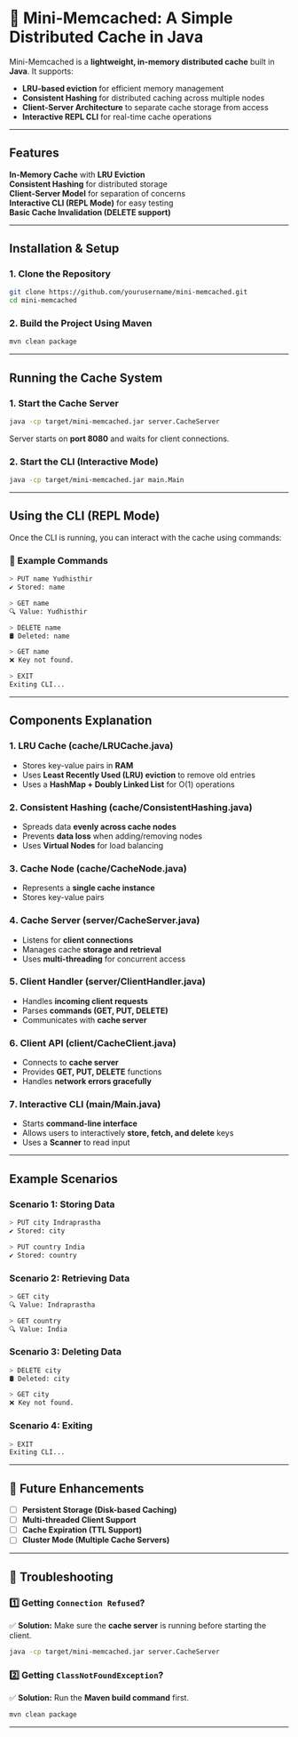 # 🚀 Mini-Memcached: A Simple Distributed Cache in Java

Mini-Memcached is a **lightweight, in-memory distributed cache** built in **Java**. It supports:
- **LRU-based eviction** for efficient memory management
- **Consistent Hashing** for distributed caching across multiple nodes
- **Client-Server Architecture** to separate cache storage from access
- **Interactive REPL CLI** for real-time cache operations

---

## Features
**In-Memory Cache** with **LRU Eviction**  
**Consistent Hashing** for distributed storage  
**Client-Server Model** for separation of concerns  
**Interactive CLI (REPL Mode)** for easy testing  
**Basic Cache Invalidation (DELETE support)**

---

## Installation & Setup

### **1. Clone the Repository**
```sh
git clone https://github.com/yourusername/mini-memcached.git
cd mini-memcached
```

### **2️. Build the Project Using Maven**
```sh
mvn clean package
```

---

## Running the Cache System

### **1️. Start the Cache Server**
```sh
java -cp target/mini-memcached.jar server.CacheServer
```
Server starts on **port 8080** and waits for client connections.

### **2️. Start the CLI (Interactive Mode)**
```sh
java -cp target/mini-memcached.jar main.Main
```

---

## Using the CLI (REPL Mode)
Once the CLI is running, you can interact with the cache using commands:

### **💩 Example Commands**
```sh
> PUT name Yudhisthir
✔ Stored: name

> GET name
🔍 Value: Yudhisthir

> DELETE name
🛢 Deleted: name

> GET name
❌ Key not found.

> EXIT
Exiting CLI...
```


---

##  Components Explanation

### **1️. LRU Cache (cache/LRUCache.java)**
- Stores key-value pairs in **RAM**
- Uses **Least Recently Used (LRU) eviction** to remove old entries
- Uses a **HashMap + Doubly Linked List** for O(1) operations

### **2️. Consistent Hashing (cache/ConsistentHashing.java)**
- Spreads data **evenly across cache nodes**
- Prevents **data loss** when adding/removing nodes
- Uses **Virtual Nodes** for load balancing

### **3️. Cache Node (cache/CacheNode.java)**
- Represents a **single cache instance**
- Stores key-value pairs

### **4️. Cache Server (server/CacheServer.java)**
- Listens for **client connections**
- Manages cache **storage and retrieval**
- Uses **multi-threading** for concurrent access

### **5️. Client Handler (server/ClientHandler.java)**
- Handles **incoming client requests**
- Parses **commands (GET, PUT, DELETE)**
- Communicates with **cache server**

### **6️. Client API (client/CacheClient.java)**
- Connects to **cache server**
- Provides **GET, PUT, DELETE** functions
- Handles **network errors gracefully**

### **7️. Interactive CLI (main/Main.java)**
- Starts **command-line interface**
- Allows users to interactively **store, fetch, and delete** keys
- Uses a **Scanner** to read input

---

## Example Scenarios

### **Scenario 1: Storing Data**
```sh
> PUT city Indraprastha
✔ Stored: city

> PUT country India
✔ Stored: country
```

### **Scenario 2: Retrieving Data**
```sh
> GET city
🔍 Value: Indraprastha

> GET country
🔍 Value: India
```

### **Scenario 3: Deleting Data**
```sh
> DELETE city
🛢 Deleted: city

> GET city
❌ Key not found.
```

### **Scenario 4: Exiting**
```sh
> EXIT
Exiting CLI...
```

---

## 🔧 Future Enhancements
- [ ] **Persistent Storage (Disk-based Caching)**
- [ ] **Multi-threaded Client Support**
- [ ] **Cache Expiration (TTL Support)**
- [ ] **Cluster Mode (Multiple Cache Servers)**

---

## 🔧 Troubleshooting

### **1️⃣ Getting `Connection Refused`?**
✅ **Solution:** Make sure the **cache server** is running before starting the client.
```sh
java -cp target/mini-memcached.jar server.CacheServer
```

### **2️⃣ Getting `ClassNotFoundException`?**
✅ **Solution:** Run the **Maven build command** first.
```sh
mvn clean package
```

---
